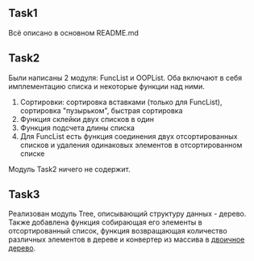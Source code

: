 ## Task1

Всё описано в основном README.md

## Task2

Были написаны 2 модуля: FuncList и OOPList. Оба включают в себя имплементацию списка и некоторые функции над ними.

1. Сортировки: сортировка вставками (только для FuncList), сортировка "пузырьком", быстрая сортировка
2. Функция склейки двух списков в один
3. Функция подсчета длины списка
4. Для FuncList есть функция соединения двух отсортированных списков и удаления одинаковых элементов в отсортированном списке

Модуль Task2 ничего не содержит.

## Task3

Реализован модуль Tree, описывающий структуру данных - дерево.
Также добавлена функция собирающая его элементы в отсортированный список, функция возвращающая количество различных элементов в дереве и конвертер из массива в [двоичное дерево](https://ru.wikipedia.org/wiki/%D0%94%D0%B2%D0%BE%D0%B8%D1%87%D0%BD%D0%BE%D0%B5_%D0%B4%D0%B5%D1%80%D0%B5%D0%B2%D0%BE).
